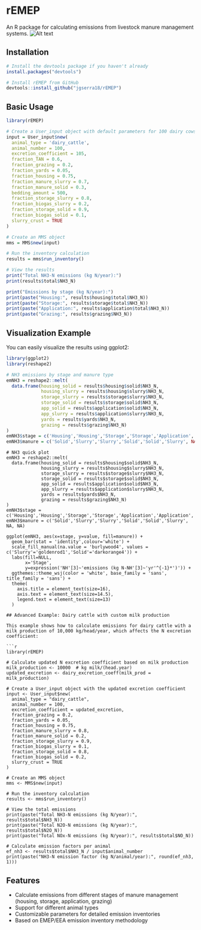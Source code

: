 # rEMEP

An R package for calculating emissions from livestock manure management systems.
![Alt text](images/Logo.png)

## Installation

```r
# Install the devtools package if you haven't already
install.packages("devtools")

# Install rEMEP from GitHub
devtools::install_github("jgserra18/rEMEP")
```

## Basic Usage

```r
library(rEMEP)

# Create a User_input object with default parameters for 100 dairy cows
input = User_input$new(
  animal_type = 'dairy_cattle',
  animal_number = 100,
  excretion_coefficient = 105,
  fraction_TAN = 0.6,
  fraction_grazing = 0.2,
  fraction_yards = 0.05,
  fraction_housing = 0.75,
  fraction_manure_slurry = 0.7,
  fraction_manure_solid = 0.3,
  bedding_amount = 500,
  fraction_storage_slurry = 0.8,
  fraction_biogas_slurry = 0.2,
  fraction_storage_solid = 0.9,
  fraction_biogas_solid = 0.1,
  slurry_crust = TRUE
)

# Create an MMS object
mms = MMS$new(input)

# Run the inventory calculation
results = mms$run_inventory()

# View the results
print("Total NH3-N emissions (kg N/year):")
print(results$total$NH3_N)

print("Emissions by stage (kg N/year):")
print(paste("Housing:", results$housing$total$NH3_N))
print(paste("Storage:", results$storage$total$NH3_N))
print(paste("Application:", results$application$total$NH3_N))
print(paste("Grazing:", results$grazing$NH3_N))
```

## Visualization Example

You can easily visualize the results using ggplot2:

```r
library(ggplot2)
library(reshape2)

# NH3 emissions by stage and manure type
emNH3 = reshape2::melt(
  data.frame(housing_solid = results$housing$solid$NH3_N,
             housing_slurry = results$housing$slurry$NH3_N,
             storage_slurry = results$storage$slurry$NH3_N,
             storage_solid = results$storage$solid$NH3_N,
             app_solid = results$application$solid$NH3_N,
             app_slurry = results$application$slurry$NH3_N,
             yards = results$yards$NH3_N,
             grazing = results$grazing$NH3_N)
)
emNH3$stage = c('Housing','Housing','Storage','Storage','Application','Application','Yards','Grazing')
emNH3$manure = c('Solid','Slurry','Slurry','Solid','Solid','Slurry', NA, NA)
```
```{r nh3-plot, fig.width=10, fig.height=6, dpi=300}
# NH3 quick plot 
emNH3 = reshape2::melt(
  data.frame(housing_solid = results$housing$solid$NH3_N,
             housing_slurry = results$housing$slurry$NH3_N,
             storage_slurry = results$storage$slurry$NH3_N,
             storage_solid = results$storage$solid$NH3_N,
             app_solid = results$application$solid$NH3_N,
             app_slurry = results$application$slurry$NH3_N,
             yards = results$yards$NH3_N,
             grazing = results$grazing$NH3_N)
)
emNH3$stage = c('Housing','Housing','Storage','Storage','Application','Application','Yards','Grazing')
emNH3$manure = c('Solid','Slurry','Slurry','Solid','Solid','Slurry', NA, NA)

ggplot(emNH3, aes(x=stage, y=value, fill=manure)) + 
  geom_bar(stat = 'identity',colour='white') + 
  scale_fill_manual(na.value = 'burlywood4', values = c('Slurry'='goldenrod1','Solid'='darkorange4')) + 
  labs(fill=NULL,
       x='Stage', 
       y=expression('NH'[3]~'emissions (kg N-NH'[3]~'yr'^{-1}*')')) + 
  ggthemes::theme_wsj(color = 'white', base_family = 'sans', title_family = 'sans') + 
  theme(
    axis.title = element_text(size=16),
    axis.text = element_text(size=14.5),
    legend.text = element_text(size=13)
  )

## Advanced Example: Dairy cattle with custom milk production

This example shows how to calculate emissions for dairy cattle with a milk production of 10,000 kg/head/year, which affects the N excretion coefficient:

```r
library(rEMEP)

# Calculate updated N excretion coefficient based on milk production
milk_production <- 10000  # kg milk/(head.year)
updated_excretion <- dairy_excretion_coeff(milk_prod = milk_production)

# Create a User_input object with the updated excretion coefficient
input <- User_input$new(
  animal_type = "dairy_cattle",
  animal_number = 100,
  excretion_coefficient = updated_excretion,
  fraction_grazing = 0.2,
  fraction_yards = 0.05,
  fraction_housing = 0.75,
  fraction_manure_slurry = 0.8,
  fraction_manure_solid = 0.2,
  fraction_storage_slurry = 0.9,
  fraction_biogas_slurry = 0.1,
  fraction_storage_solid = 0.8,
  fraction_biogas_solid = 0.2,
  slurry_crust = TRUE
)

# Create an MMS object
mms <- MMS$new(input)

# Run the inventory calculation
results <- mms$run_inventory()

# View the total emissions
print(paste("Total NH3-N emissions (kg N/year):", results$total$NH3_N))
print(paste("Total N2O-N emissions (kg N/year):", results$total$N2O_N))
print(paste("Total NOx-N emissions (kg N/year):", results$total$NO_N))

# Calculate emission factors per animal
ef_nh3 <- results$total$NH3_N / input$animal_number
print(paste("NH3-N emission factor (kg N/animal/year):", round(ef_nh3, 1)))
```

## Features

- Calculate emissions from different stages of manure management (housing, storage, application, grazing)
- Support for different animal types
- Customizable parameters for detailed emission inventories
- Based on EMEP/EEA emission inventory methodology

